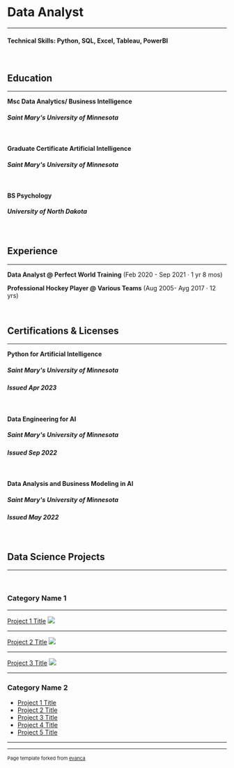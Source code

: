 # Data Analyst
---
#### Technical Skills: Python, SQL, Excel, Tableau, PowerBI
<br>

## Education 
---

**Msc Data Analytics/ Business Intelligence**
##### Saint Mary's University of Minnesota 
<br>

**Graduate Certificate Artificial Intelligence**
##### Saint Mary's University of Minnesota
<br>

**BS Psychology**
##### University of North Dakota

<br>

## Experience
---

**Data Analyst @ Perfect World Training**
(Feb 2020 - Sep 2021 · 1 yr 8 mos)
<br>

**Professional Hockey Player @ Various Teams** 
(Aug 2005- Ayg 2017 · 12 yrs)


<br>

## Certifications & Licenses
---

**Python for Artificial Intelligence**
##### Saint Mary's University of Minnesota
##### Issued Apr 2023
<br>

**Data Engineering for AI**
##### Saint Mary's University of Minnesota
##### Issued Sep 2022
<br>

**Data Analysis and Business Modeling in AI**
##### Saint Mary's University of Minnesota
##### Issued May 2022

<br>

## Data Science Projects
---
<br>

### Category Name 1 
---

[Project 1 Title](/sample_page)
<img src="images/dummy_thumbnail.jpg?raw=true"/>

---
[Project 2 Title](/pdf/sample_presentation.pdf)
<img src="images/dummy_thumbnail.jpg?raw=true"/>

---
[Project 3 Title](http://example.com/)
<img src="images/dummy_thumbnail.jpg?raw=true"/>

---

### Category Name 2

- [Project 1 Title](http://example.com/)
- [Project 2 Title](http://example.com/)
- [Project 3 Title](http://example.com/)
- [Project 4 Title](http://example.com/)
- [Project 5 Title](http://example.com/)

---




---
<p style="font-size:11px">Page template forked from <a href="https://github.com/evanca/quick-portfolio">evanca</a></p>
<!-- Remove above link if you don't want to attibute -->
